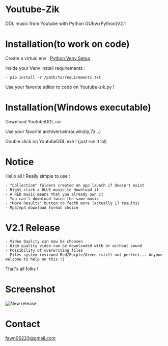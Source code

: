 # Youtube-Zik
DDL music from Youtube with Python GUI(wxPython)V2.1

# Installation(to work on code)
Create a virtual env : [Python Venv Setup](https://mothergeo-py.readthedocs.io/en/latest/development/how-to/venv-win.html)

inside your Venv install requirements :


	- pip install -r /path/to/requirements.txt


Use your favorite editor to code on Youtube-zik.py !
	
# Installation(Windows executable)
Download YoutubeDDL.rar

Use your favorite archiver(winrar,winzip,7z...)

Double click on YoutubeDDL.exe ! (just run it lol)

# Notice
Hello all !
Really simple to use :

	- "Collection" folders created on app launch if doesn't exist
	- Right click a BLUE music to download it
	- A RED music means that you already own it
	- You can't download twice the same music
	- "More Results" button to fecth more (actually 17 results)
	- Mp3/mp4 download format choice
	
# V2.1 Release
	- Video Quality can now be choosen
	- High quality video can be downloaded with or without sound
	- Possibility of overwriting files
	- Files system reviewed Red/Purple/Green (still not perfect... Anyone welcome to help on this !)
	
That's all folks !

# Screenshot
![New release](http://ninjaaior.free.fr/YTzik.png "Youtube-Zik DDL V2.1")

# Contact
fawn06220@gmail.com
